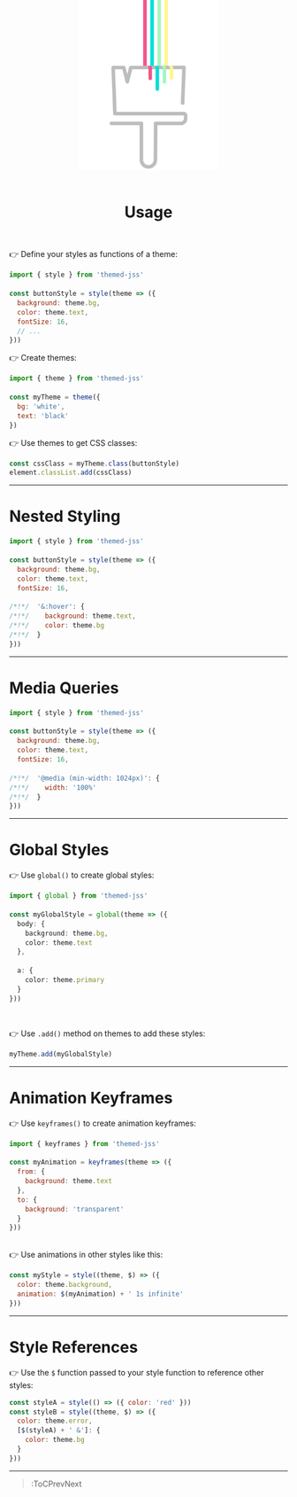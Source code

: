 <div align="center">
  <img src="/docs/assets/themed-jss-long.svg" width="256" style="margin-top: -96px">
  <br><br>
  <h1>Usage</h1>
</div>

<br>

👉 Define your styles as functions of a theme:

```js
import { style } from 'themed-jss'

const buttonStyle = style(theme => ({
  background: theme.bg,
  color: theme.text,
  fontSize: 16,
  // ...
}))
```

👉 Create themes:

```js
import { theme } from 'themed-jss'

const myTheme = theme({
  bg: 'white',
  text: 'black'
})
```

👉 Use themes to get CSS classes:

```js
const cssClass = myTheme.class(buttonStyle)
element.classList.add(cssClass)
```

---

# Nested Styling

```js
import { style } from 'themed-jss'

const buttonStyle = style(theme => ({
  background: theme.bg,
  color: theme.text,
  fontSize: 16,

/*!*/  '&:hover': {
/*!*/    background: theme.text,
/*!*/    color: theme.bg
/*!*/  }
}))
```

---

# Media Queries

```js
import { style } from 'themed-jss'

const buttonStyle = style(theme => ({
  background: theme.bg,
  color: theme.text,
  fontSize: 16,

/*!*/  '@media (min-width: 1024px)': {
/*!*/    width: '100%'
/*!*/  }
}))
```


---

# Global Styles

👉 Use `global()` to create global styles:

```ts
import { global } from 'themed-jss'

const myGlobalStyle = global(theme => ({
  body: {
    background: theme.bg,
    color: theme.text
  },

  a: {
    color: theme.primary
  }
}))
```

<br>

👉 Use `.add()` method on themes to add these styles:

```ts
myTheme.add(myGlobalStyle)
```

---

# Animation Keyframes

👉 Use `keyframes()` to create animation keyframes:

```js
import { keyframes } from 'themed-jss'

const myAnimation = keyframes(theme => ({
  from: {
    background: theme.text
  },
  to: {
    background: 'transparent'
  }
}))
```
<br>
👉 Use animations in other styles like this:

```js
const myStyle = style((theme, $) => ({
  color: theme.background,
  animation: $(myAnimation) + ' 1s infinite'
}))
```

---

# Style References

👉 Use the `$` function passed to your style function to reference other styles:

```js
const styleA = style(() => ({ color: 'red' }))
const styleB = style((theme, $) => ({
  color: theme.error,
  [$(styleA) + ' &']: {
    color: theme.bg
  }
}))
```

---

> :ToCPrevNext